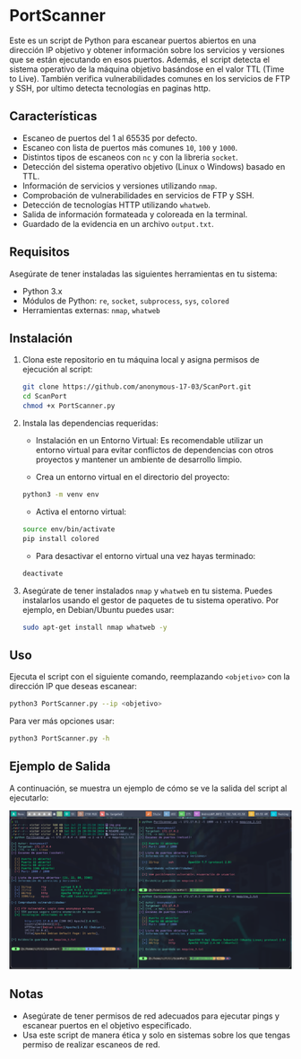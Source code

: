 # PortScanner

Este es un script de Python para escanear puertos abiertos en una dirección IP objetivo y obtener información sobre los servicios y versiones que se están ejecutando en esos puertos. Además, el script detecta el sistema operativo de la máquina objetivo basándose en el valor TTL (Time to Live). También verifica vulnerabilidades comunes en los servicios de FTP y SSH, por ultimo detecta tecnologías en paginas http.

## Características

- Escaneo de puertos del 1 al 65535 por defecto.
- Escaneo con lista de puertos más comunes `10`, `100` y `1000`.
- Distintos tipos de escaneos con `nc` y con la libreria `socket`.
- Detección del sistema operativo objetivo (Linux o Windows) basado en TTL.
- Información de servicios y versiones utilizando `nmap`.
- Comprobación de vulnerabilidades en servicios de FTP y SSH.
- Detección de tecnologías HTTP utilizando `whatweb`.
- Salida de información formateada y coloreada en la terminal.
- Guardado de la evidencia en un archivo `output.txt`.

## Requisitos

Asegúrate de tener instaladas las siguientes herramientas en tu sistema:

- Python 3.x
- Módulos de Python: `re`, `socket`, `subprocess`, `sys`, `colored`
- Herramientas externas: `nmap`, `whatweb`

## Instalación

1. Clona este repositorio en tu máquina local y asigna permisos de ejecución al script:

    ```bash
    git clone https://github.com/anonymous-17-03/ScanPort.git
    cd ScanPort
    chmod +x PortScanner.py
    ```

2. Instala las dependencias requeridas:

    - Instalación en un Entorno Virtual: Es recomendable utilizar un entorno virtual para evitar conflictos de dependencias con otros proyectos y mantener un ambiente de desarrollo limpio.

    - Crea un entorno virtual en el directorio del proyecto:

    ```bash
    python3 -m venv env
    ```

    - Activa el entorno virtual:

    ```bash
    source env/bin/activate
    pip install colored
    ```

    - Para desactivar el entorno virtual una vez hayas terminado:

    ```bash
    deactivate
    ```

3. Asegúrate de tener instalados `nmap` y `whatweb` en tu sistema. Puedes instalarlos usando el gestor de paquetes de tu sistema operativo. Por ejemplo, en Debian/Ubuntu puedes usar:

    ```bash
    sudo apt-get install nmap whatweb -y
    ```

## Uso

Ejecuta el script con el siguiente comando, reemplazando `<objetivo>` con la dirección IP que deseas escanear:

```bash
python3 PortScanner.py --ip <objetivo>
```

Para ver más opciones usar:

```bash
python3 PortScanner.py -h
```

## Ejemplo de Salida

A continuación, se muestra un ejemplo de cómo se ve la salida del script al ejecutarlo:

![Resultado con nmap](img.png)

## Notas

- Asegúrate de tener permisos de red adecuados para ejecutar pings y escanear puertos en el objetivo especificado.
- Usa este script de manera ética y solo en sistemas sobre los que tengas permiso de realizar escaneos de red.
